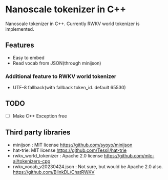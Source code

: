 # Nanoscale tokenizer in C++

Nanoscale tokenizer in C++.
Currently RWKV world tokenizer is implemented.

## Features

* Easy to embed
* Read vocab from JSON(through minijson)

### Additional feature to RWKV world tokenizer

* UTF-8 fallback(with fallback token_id. default 65530)

## TODO

* [ ] Make C++ Exception free

## Third party libraries

* minijson : MIT license https://github.com/syoyo/minijson
* hat-trie: MIT license https://github.com/Tessil/hat-trie
* rwkv_world_tokenizer : Apache 2.0 license https://github.com/mlc-ai/tokenizers-cpp
* rwkv_vocab_v20230424.json : Not sure, but would be Apache 2.0 also. https://github.com/BlinkDL/ChatRWKV
  
